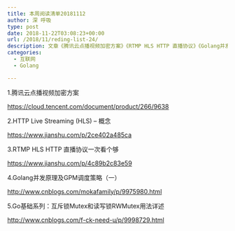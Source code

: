 ```yaml
---
title: 本周阅读清单20181112
author: 深 呼吸
type: post
date: 2018-11-22T03:08:23+00:00
url: /2018/11/reding-list-24/
description: 文章《腾讯云点播视频加密方案》《RTMP HLS HTTP 直播协议》《Golang并发原理及GPM调度策略》《Golang并发原理及GPM调度策略》《互斥锁Mutex和读写锁RWMutex用法详述》等。
categories:
  - 互联网
  - Golang

---
```

1.腾讯云点播视频加密方案
  
<a href="https://cloud.tencent.com/document/product/266/9638" target="_blank" rel="noopener nofollow">https://cloud.tencent.com/document/product/266/9638</a>

2.HTTP Live Streaming (HLS) &#8211; 概念
  
<a href="https://www.jianshu.com/p/2ce402a485ca" target="_blank" rel="noopener nofollow">https://www.jianshu.com/p/2ce402a485ca</a>

3.RTMP HLS HTTP 直播协议一次看个够
  
<a href="https://www.jianshu.com/p/4c89b2c83e59" target="_blank" rel="noopener nofollow">https://www.jianshu.com/p/4c89b2c83e59</a>

4.Golang并发原理及GPM调度策略（一）
  
<a href="http://www.cnblogs.com/mokafamily/p/9975980.html" target="_blank" rel="noopener nofollow">http://www.cnblogs.com/mokafamily/p/9975980.html</a>

5.Go基础系列：互斥锁Mutex和读写锁RWMutex用法详述
  
<a href="http://www.cnblogs.com/f-ck-need-u/p/9998729.html" target="_blank" rel="noopener nofollow">http://www.cnblogs.com/f-ck-need-u/p/9998729.html</a>